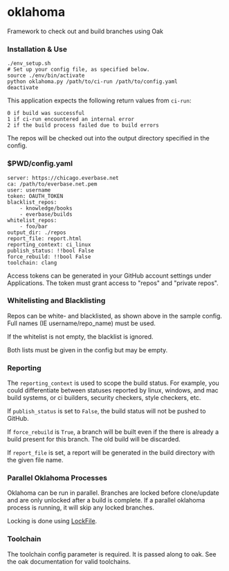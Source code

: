 oklahoma
========

Framework to check out and build branches using Oak

### Installation & Use

```
./env_setup.sh
# Set up your config file, as specified below.
source ./env/bin/activate
python oklahoma.py /path/to/ci-run /path/to/config.yaml
deactivate
```

This application expects the following return values from ``ci-run``:
```
0 if build was successful
1 if ci-run encountered an internal error
2 if the build process failed due to build errors
```

The repos will be checked out into the output directory specified in the config.

### $PWD/config.yaml

```
server: https://chicago.everbase.net
ca: /path/to/everbase.net.pem
user: username
token: OAUTH_TOKEN
blacklist_repos:
    - knowledge/books
    - everbase/builds
whitelist_repos:
    - foo/bar
output_dir: ./repos
report_file: report.html
reporting_context: ci_linux
publish_status: !!bool False
force_rebuild: !!bool False
toolchain: clang
```

Access tokens can be generated in your GitHub account settings
under Applications. The token must grant access to "repos" and "private repos".

### Whitelisting and Blacklisting

Repos can be white- and blacklisted, as shown above in the sample config.
Full names (IE username/repo_name) must be used.

If the whitelist is not empty, the blacklist is ignored.

Both lists must be given in the config but may be empty.

### Reporting

The ``reporting_context`` is used to scope the build status. For example,
you could differentiate between statuses reported by linux, windows,
and mac build systems, or ci builders, security checkers, style checkers, etc.

If ``publish_status`` is set to ``False``, the build status will not be pushed to GitHub.

If ``force_rebuild`` is ``True``, a branch will be built even if the
there is already a build present for this branch. The old build will be discarded.

If ``report_file`` is set, a report will be generated in the build directory
with the given file name.

### Parallel Oklahoma Processes

Oklahoma can be run in parallel. Branches are locked before clone/update
and are only unlocked after a build is complete. If a parallel oklahoma
process is running, it will skip any locked branches.

Locking is done using [LockFile](https://pypi.python.org/pypi/lockfile).

### Toolchain

The toolchain config parameter is required. It is passed along to oak.
See the oak documentation for valid toolchains.
